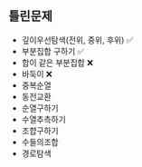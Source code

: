 ## 틀린문제
- 깊이우선탐색(전위, 중위, 후위) ✅
- 부분집합 구하기 ✅
- 합이 같은 부분집합 ❌
- 바둑이 ❌
- 중복순열
- 동전교환
- 순열구하기
- 수열추측하기
- 조햡구하기
- 수들의조합
- 경로탐색
